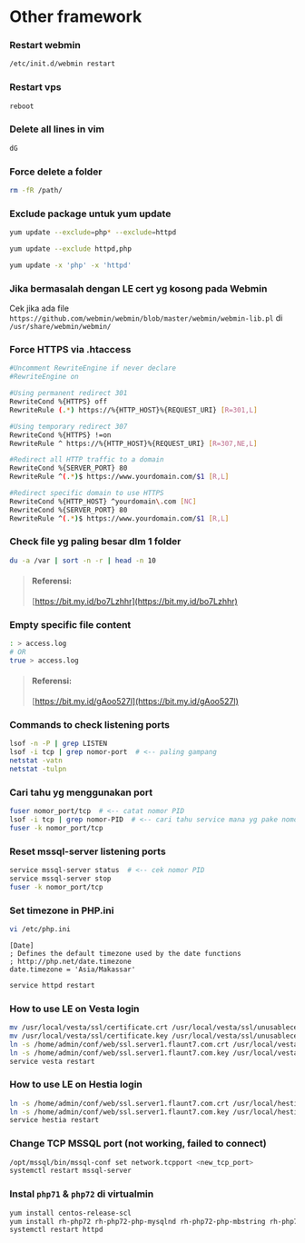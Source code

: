 # Other framework

### Restart webmin

```bash
/etc/init.d/webmin restart
```

### Restart vps

```bash
reboot
```

### Delete all lines in vim

```bash
dG
```

### Force delete a folder

```bash
rm -fR /path/
```

### Exclude package untuk yum update

```bash
yum update --exclude=php* --exclude=httpd
```

```bash
yum update --exclude httpd,php
```

```bash
yum update -x 'php' -x 'httpd'
```

### Jika bermasalah dengan LE cert yg kosong pada Webmin

Cek jika ada file `https://github.com/webmin/webmin/blob/master/webmin/webmin-lib.pl` di `/usr/share/webmin/webmin/`

### Force HTTPS via .htaccess

```bash
#Uncomment RewriteEngine if never declare
#RewriteEngine on

#Using permanent redirect 301
RewriteCond %{HTTPS} off
RewriteRule (.*) https://%{HTTP_HOST}%{REQUEST_URI} [R=301,L]

#Using temporary redirect 307
RewriteCond %{HTTPS} !=on
RewriteRule ^ https://%{HTTP_HOST}%{REQUEST_URI} [R=307,NE,L]

#Redirect all HTTP traffic to a domain
RewriteCond %{SERVER_PORT} 80 
RewriteRule ^(.*)$ https://www.yourdomain.com/$1 [R,L]

#Redirect specific domain to use HTTPS
RewriteCond %{HTTP_HOST} ^yourdomain\.com [NC] 
RewriteCond %{SERVER_PORT} 80 
RewriteRule ^(.*)$ https://www.yourdomain.com/$1 [R,L]
```

### Check file yg paling besar dlm 1 folder

```bash
du -a /var | sort -n -r | head -n 10
```

> #### Referensi:
>
> [https://bit.my.id/bo7Lzhhr](https://bit.my.id/bo7Lzhhr)

### Empty specific file content

```bash
: > access.log
# OR 
true > access.log
```

> #### Referensi:
>
> [https://bit.my.id/gAoo527l](https://bit.my.id/gAoo527l)

### Commands to check listening ports

```bash
lsof -n -P | grep LISTEN
lsof -i tcp | grep nomor-port  # <-- paling gampang
netstat -vatn
netstat -tulpn
```

### Cari tahu yg menggunakan port

```bash
fuser nomor_port/tcp  # <-- catat nomor PID
lsof -i tcp | grep nomor-PID  # <-- cari tahu service mana yg pake nomor port ybs
fuser -k nomor_port/tcp
```

### Reset mssql-server listening ports

```bash
service mssql-server status  # <-- cek nomor PID
service mssql-server stop
fuser -k nomor_port/tcp
```

### Set timezone in PHP.ini

```bash
vi /etc/php.ini
```

```text
[Date]
; Defines the default timezone used by the date functions
; http://php.net/date.timezone
date.timezone = 'Asia/Makassar'
```

```bash
service httpd restart
```

### How to use LE on Vesta login

```bash
mv /usr/local/vesta/ssl/certificate.crt /usr/local/vesta/ssl/unusablecer.crt
mv /usr/local/vesta/ssl/certificate.key /usr/local/vesta/ssl/unusablecer.key
ln -s /home/admin/conf/web/ssl.server1.flaunt7.com.crt /usr/local/vesta/ssl/certificate.crt
ln -s /home/admin/conf/web/ssl.server1.flaunt7.com.key /usr/local/vesta/ssl/certificate.key
service vesta restart
```

### How to use LE on Hestia login

```bash
ln -s /home/admin/conf/web/ssl.server1.flaunt7.com.crt /usr/local/hestia/ssl/certificate.crt
ln -s /home/admin/conf/web/ssl.server1.flaunt7.com.key /usr/local/hestia/ssl/certificate.key
service hestia restart
```

### Change TCP MSSQL port \(not working, failed to connect\)

```bash
/opt/mssql/bin/mssql-conf set network.tcpport <new_tcp_port>
systemctl restart mssql-server
```

### Instal `php71` & `php72` di virtualmin

```bash
yum install centos-release-scl
yum install rh-php72 rh-php72-php-mysqlnd rh-php72-php-mbstring rh-php72-php-imagick
systemctl restart httpd
```

